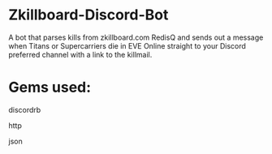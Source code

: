 # Zkillboard-Discord-Bot
A bot that parses kills from zkillboard.com RedisQ and sends out a message when Titans or Supercarriers die in EVE Online straight to your Discord preferred channel with a link to the killmail.

# Gems used:

discordrb

http

json
